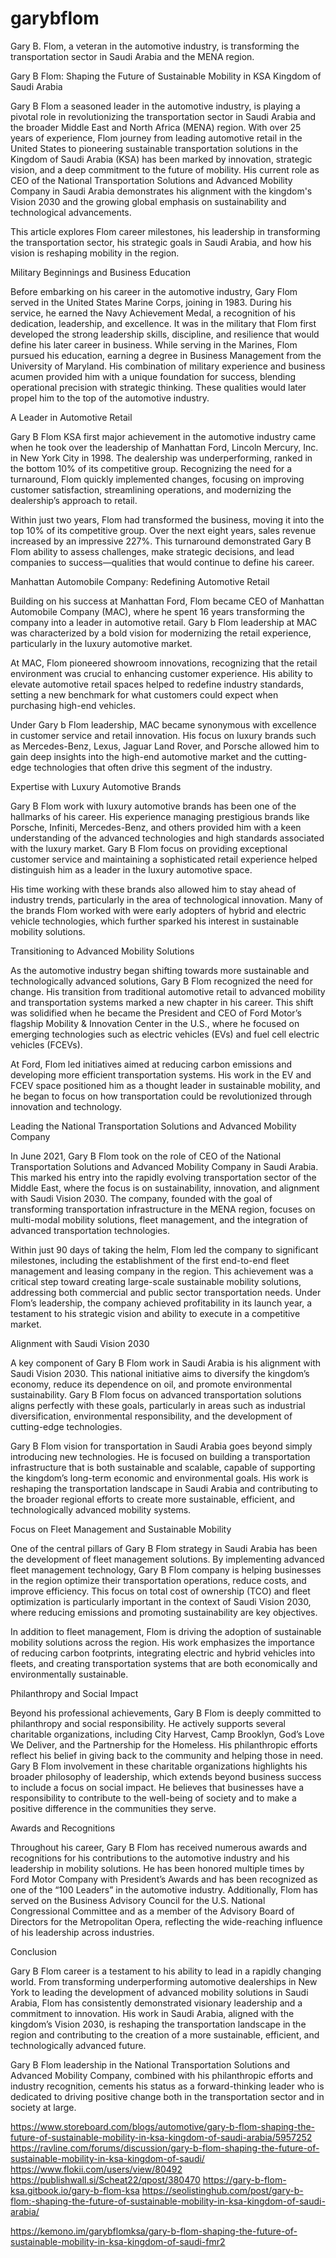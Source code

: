 # garybflom
Gary B. Flom, a veteran in the automotive industry, is transforming the transportation sector in Saudi Arabia and the MENA region.

Gary B Flom: Shaping the Future of Sustainable Mobility in KSA Kingdom of Saudi Arabia

Gary B Flom a seasoned leader in the automotive industry, is playing a pivotal role in revolutionizing the transportation sector in Saudi Arabia and the broader Middle East and North Africa (MENA) region. With over 25 years of experience, Flom  journey from leading automotive retail in the United States to pioneering sustainable transportation solutions in the Kingdom of Saudi Arabia (KSA) has been marked by innovation, strategic vision, and a deep commitment to the future of mobility. His current role as CEO of the National Transportation Solutions and Advanced Mobility Company in Saudi Arabia demonstrates his alignment with the kingdom's Vision 2030 and the growing global emphasis on sustainability and technological advancements.

This article explores Flom career milestones, his leadership in transforming the transportation sector, his strategic goals in Saudi Arabia, and how his vision is reshaping mobility in the region.

Military Beginnings and Business Education

Before embarking on his career in the automotive industry, Gary Flom served in the United States Marine Corps, joining in 1983. During his service, he earned the Navy Achievement Medal, a recognition of his dedication, leadership, and excellence. It was in the military that Flom first developed the strong leadership skills, discipline, and resilience that would define his later career in business.
While serving in the Marines, Flom pursued his education, earning a degree in Business Management from the University of Maryland. His combination of military experience and business acumen provided him with a unique foundation for success, blending operational precision with strategic thinking. These qualities would later propel him to the top of the automotive industry.

A Leader in Automotive Retail

Gary B Flom KSA first major achievement in the automotive industry came when he took over the leadership of Manhattan Ford, Lincoln Mercury, Inc. in New York City in 1998. The dealership was underperforming, ranked in the bottom 10% of its competitive group. Recognizing the need for a turnaround, Flom quickly implemented changes, focusing on improving customer satisfaction, streamlining operations, and modernizing the dealership’s approach to retail.

Within just two years, Flom had transformed the business, moving it into the top 10% of its competitive group. Over the next eight years, sales revenue increased by an impressive 227%. This turnaround demonstrated Gary B Flom ability to assess challenges, make strategic decisions, and lead companies to success—qualities that would continue to define his career.

Manhattan Automobile Company: Redefining Automotive Retail

Building on his success at Manhattan Ford, Flom became CEO of Manhattan Automobile Company (MAC), where he spent 16 years transforming the company into a leader in automotive retail. Gary b Flom leadership at MAC was characterized by a bold vision for modernizing the retail experience, particularly in the luxury automotive market.

At MAC, Flom pioneered showroom innovations, recognizing that the retail environment was crucial to enhancing customer experience. His ability to elevate automotive retail spaces helped to redefine industry standards, setting a new benchmark for what customers could expect when purchasing high-end vehicles.

Under Gary b Flom leadership, MAC became synonymous with excellence in customer service and retail innovation. His focus on luxury brands such as Mercedes-Benz, Lexus, Jaguar Land Rover, and Porsche allowed him to gain deep insights into the high-end automotive market and the cutting-edge technologies that often drive this segment of the industry.

Expertise with Luxury Automotive Brands

Gary B Flom work with luxury automotive brands has been one of the hallmarks of his career. His experience managing prestigious brands like Porsche, Infiniti, Mercedes-Benz, and others provided him with a keen understanding of the advanced technologies and high standards associated with the luxury market. Gary B Flom focus on providing exceptional customer service and maintaining a sophisticated retail experience helped distinguish him as a leader in the luxury automotive space.

His time working with these brands also allowed him to stay ahead of industry trends, particularly in the area of technological innovation. Many of the brands Flom worked with were early adopters of hybrid and electric vehicle technologies, which further sparked his interest in sustainable mobility solutions.

Transitioning to Advanced Mobility Solutions

As the automotive industry began shifting towards more sustainable and technologically advanced solutions, Gary B Flom recognized the need for change. His transition from traditional automotive retail to advanced mobility and transportation systems marked a new chapter in his career. This shift was solidified when he became the President and CEO of Ford Motor’s flagship Mobility & Innovation Center in the U.S., where he focused on emerging technologies such as electric vehicles (EVs) and fuel cell electric vehicles (FCEVs).

At Ford, Flom led initiatives aimed at reducing carbon emissions and developing more efficient transportation systems. His work in the EV and FCEV space positioned him as a thought leader in sustainable mobility, and he began to focus on how transportation could be revolutionized through innovation and technology.

Leading the National Transportation Solutions and Advanced Mobility Company

In June 2021, Gary B Flom took on the role of CEO of the National Transportation Solutions and Advanced Mobility Company in Saudi Arabia. This marked his entry into the rapidly evolving transportation sector of the Middle East, where the focus is on sustainability, innovation, and alignment with Saudi Vision 2030. The company, founded with the goal of transforming transportation infrastructure in the MENA region, focuses on multi-modal mobility solutions, fleet management, and the integration of advanced transportation technologies.

Within just 90 days of taking the helm, Flom led the company to significant milestones, including the establishment of the first end-to-end fleet management and leasing company in the region. This achievement was a critical step toward creating large-scale sustainable mobility solutions, addressing both commercial and public sector transportation needs. Under Flom’s leadership, the company achieved profitability in its launch year, a testament to his strategic vision and ability to execute in a competitive market.

Alignment with Saudi Vision 2030

A key component of Gary B Flom work in Saudi Arabia is his alignment with Saudi Vision 2030. This national initiative aims to diversify the kingdom’s economy, reduce its dependence on oil, and promote environmental sustainability. Gary B Flom focus on advanced transportation solutions aligns perfectly with these goals, particularly in areas such as industrial diversification, environmental responsibility, and the development of cutting-edge technologies.

Gary B Flom vision for transportation in Saudi Arabia goes beyond simply introducing new technologies. He is focused on building a transportation infrastructure that is both sustainable and scalable, capable of supporting the kingdom’s long-term economic and environmental goals. His work is reshaping the transportation landscape in Saudi Arabia and contributing to the broader regional efforts to create more sustainable, efficient, and technologically advanced mobility systems.

Focus on Fleet Management and Sustainable Mobility

One of the central pillars of Gary B Flom strategy in Saudi Arabia has been the development of fleet management solutions. By implementing advanced fleet management technology, Gary B Flom company is helping businesses in the region optimize their transportation operations, reduce costs, and improve efficiency. This focus on total cost of ownership (TCO) and fleet optimization is particularly important in the context of Saudi Vision 2030, where reducing emissions and promoting sustainability are key objectives.

In addition to fleet management, Flom is driving the adoption of sustainable mobility solutions across the region. His work emphasizes the importance of reducing carbon footprints, integrating electric and hybrid vehicles into fleets, and creating transportation systems that are both economically and environmentally sustainable.

Philanthropy and Social Impact

Beyond his professional achievements, Gary B Flom is deeply committed to philanthropy and social responsibility. He actively supports several charitable organizations, including City Harvest, Camp Brooklyn, God’s Love We Deliver, and the Partnership for the Homeless. His philanthropic efforts reflect his belief in giving back to the community and helping those in need.
Gary B Flom involvement in these charitable organizations highlights his broader philosophy of leadership, which extends beyond business success to include a focus on social impact. He believes that businesses have a responsibility to contribute to the well-being of society and to make a positive difference in the communities they serve.

Awards and Recognitions

Throughout his career, Gary B Flom has received numerous awards and recognitions for his contributions to the automotive industry and his leadership in mobility solutions. He has been honored multiple times by Ford Motor Company with President’s Awards and has been recognized as one of the “100 Leaders” in the automotive industry. Additionally, Flom has served on the Business Advisory Council for the U.S. National Congressional Committee and as a member of the Advisory Board of Directors for the Metropolitan Opera, reflecting the wide-reaching influence of his leadership across industries.

Conclusion

Gary B Flom career is a testament to his ability to lead in a rapidly changing world. From transforming underperforming automotive dealerships in New York to leading the development of advanced mobility solutions in Saudi Arabia, Flom has consistently demonstrated visionary leadership and a commitment to innovation. His work in Saudi Arabia, aligned with the kingdom’s Vision 2030, is reshaping the transportation landscape in the region and contributing to the creation of a more sustainable, efficient, and technologically advanced future.

Gary B Flom leadership in the National Transportation Solutions and Advanced Mobility Company, combined with his philanthropic efforts and industry recognition, cements his status as a forward-thinking leader who is dedicated to driving positive change both in the transportation sector and in society at large.
 
https://www.storeboard.com/blogs/automotive/gary-b-flom-shaping-the-future-of-sustainable-mobility-in-ksa-kingdom-of-saudi-arabia/5957252
https://ravline.com/forums/discussion/gary-b-flom-shaping-the-future-of-sustainable-mobility-in-ksa-kingdom-of-saudi/
https://www.flokii.com/users/view/80492
https://publishwall.si/Scheat22/qpost/380470
https://gary-b-flom-ksa.gitbook.io/gary-b-flom-ksa
https://seolistinghub.com/post/gary-b-flom:-shaping-the-future-of-sustainable-mobility-in-ksa-kingdom-of-saudi-arabia/

https://kemono.im/garybflomksa/gary-b-flom-shaping-the-future-of-sustainable-mobility-in-ksa-kingdom-of-saudi-fmr2


